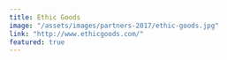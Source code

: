 ```yaml
---
title: Ethic Goods
image: "/assets/images/partners-2017/ethic-goods.jpg"
link: "http://www.ethicgoods.com/"
featured: true
---
```

